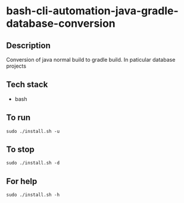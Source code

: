 # bash-cli-automation-java-gradle-database-conversion

## Description
Conversion of java normal build
to gradle build. In paticular database
projects

## Tech stack
- bash

## To run
`sudo ./install.sh -u`

## To stop
`sudo ./install.sh -d`

## For help
`sudo ./install.sh -h`
